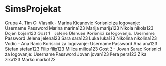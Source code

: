 # SimsProjekat
Grupa 4, Tim C:
Vlasnik - Marina Kicanovic
  Korisnici za logovanje:
    Username    Password
    Marina      marina123
    Marija      marija123
    Nikola      nikola123
    Bojan       bojan123
Gost 1 - Jelene Blanusa
  Korisnici za logovanje:
    Username    Password
    Jelena      jelena123
    Sara        sara123
    Luka        luka123
    Nikolina    nikolina123
Vodic - Ana Ranic
  Korisnici za logovanje:
    Username    Password
    Ana         ana123
    Stefan      stefan123
    Filip       filip123
    Milica      milica123
Gost 2 - Jovan Sarac
  Korisnici za logovanje:
    Username    Password
    Jovan       jovan123
    Pera        pera123
    Zika        zika123
    Marko       marko123
